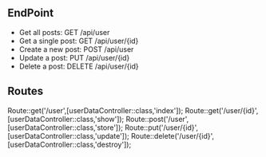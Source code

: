 ## EndPoint

-  Get all posts: GET /api/user
-  Get a single post: GET /api/user/{id}
-  Create a new post: POST /api/user
-  Update a post: PUT /api/user/{id}
-  Delete a post: DELETE /api/user/{id}

## Routes

Route::get('/user',[userDataController::class,'index']);
Route::get('/user/{id}',[userDataController::class,'show']);
Route::post('/user',[userDataController::class,'store']);
Route::put('/user/{id}',[userDataController::class,'update']);
Route::delete('/user/{id}',[userDataController::class,'destroy']);

